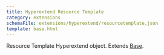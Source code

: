 ```yaml
---
title: Hyperextend Resource Template
category: extensions
schemaFile: extensions/hyperextend/resourcetemplate.json
template: base.html
---
```


Resource Template Hyperextend object. Extends [Base](/extensions/hyperextend/base).